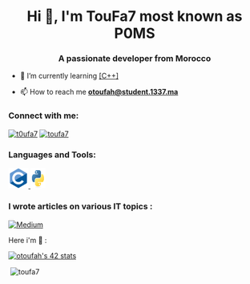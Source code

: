 <h1 align="center">Hi 👋, I'm TouFa7 most known as P0MS</h1>
<h3 align="center">A passionate developer from Morocco</h3>


- 🔭 I’m currently learning [[C++]](https://cplusplus.com/)

- 📫 How to reach me **otoufah@student.1337.ma**

<h3 align="left">Connect with me:</h3>
<p align="left">
<a href="https://twitter.com/t0ufa7" target="blank"><img align="center" src="https://raw.githubusercontent.com/rahuldkjain/github-profile-readme-generator/master/src/images/icons/Social/twitter.svg" alt="t0ufa7" height="30" width="40" /></a>
<a href="https://linkedin.com/in/toufa7" target="blank"><img align="center" src="https://raw.githubusercontent.com/rahuldkjain/github-profile-readme-generator/master/src/images/icons/Social/linked-in-alt.svg" alt="toufa7" height="30" width="40" /></a>
</p>

<h3 align="left">Languages and Tools:</h3>
<p align="left"> <a href="https://www.cprogramming.com/" target="_blank" rel="noreferrer"> <img src="https://raw.githubusercontent.com/devicons/devicon/master/icons/c/c-original.svg" alt="c" width="40" height="40"/> </a> <a href="https://www.python.org" target="_blank" rel="noreferrer"> <img src="https://raw.githubusercontent.com/devicons/devicon/master/icons/python/python-original.svg" alt="python" width="30" height="40"/> </a> </p>

<h3 align="left">I wrote articles on various IT topics :</h3>
<a href="https://toufa7.medium.com/" target="blank"><img align="center" src="https://avatars.githubusercontent.com/u/923954?s=200&v=4" alt="Medium" height="30" width="50" /></a>



Here i'm 👋 :


[![otoufah's 42 stats](https://badge.mediaplus.ma/darkblue/otoufah)](https://github.com/oakoudad/badge42)


<p align="left">
</p>

<p>&nbsp;<img align="center" src="https://github-readme-stats.vercel.app/api?username=toufa7&show_icons=true&locale=en" alt="toufa7" /></p>

